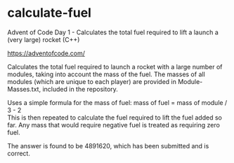 # calculate-fuel
Advent of Code Day 1 - Calculates the total fuel required to lift a launch a (very large) rocket (C++)  

https://adventofcode.com/

Calculates the total fuel required to launch a rocket with a large number of modules, taking into account the mass of the fuel.
The masses of all modules (which are unique to each player) are provided in Module-Masses.txt, included in the repository.

Uses a simple formula for the mass of fuel: mass of fuel = mass of module / 3 - 2  
This is then repeated to calculate the fuel required to lift the fuel added so far. Any mass that would require negative fuel is treated as requiring zero fuel.  

The answer is found to be 4891620, which has been submitted and is correct.

